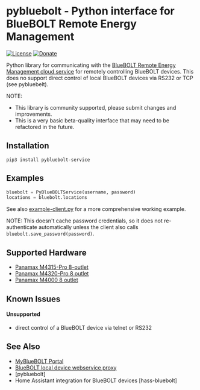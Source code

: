 # pybluebolt - Python interface for BlueBOLT Remote Energy Management

[![License](https://img.shields.io/badge/License-Apache%202.0-blue.svg)](https://opensource.org/licenses/Apache-2.0)
[![Donate](https://img.shields.io/badge/Donate-PayPal-green.svg)](https://www.paypal.com/cgi-bin/webscr?cmd=_donations&business=WREP29UDAMB6G)

Python library for communicating with the [BlueBOLT Remote Energy Management cloud service](https://www.panamax.com/power-management/bluebolt-20-ip-power-management) for remotely controlling BlueBOLT devices. This does no support direct control of local BlueBOLT devices via RS232 or TCP (see pybluebelt).

NOTE:

* This library is community supported, please submit changes and improvements.
* This is a very basic beta-quality interface that may need to be refactored in the future.

## Installation

```
pip3 install pybluebolt-service
```

## Examples

```python
bluebolt = PyBlueBOLTService(username, password)
locations = bluebolt.locations
```

See also [example-client.py](example-client.py) for a more comprehensive working example.

NOTE: This doesn't cache password credentials, so it does not re-authenticate automatically
unless the client also calls `bluebolt.save_password(password)`.

## Supported Hardware

* [Panamax M4315-Pro 8-outlet](https://www.amazon.com/Panamax-M4315-PRO-Bluebolt-Management-Monitoring/dp/B003XEAQTU?tag=rynoshark-20)
* [Panamax M4320-Pro 8 outlet](https://www.amazon.com/Panamax-M4320-Programmable-Power-Management/dp/B007I4GLQI?tag=rynoshark-20)
* [Panamax M4000 8 outlet](https://www.amazon.com/Panamax-Outlet-BlueBOLT-Programmable-Management/dp/B00WK646I4?tag=rynoshark-20)

## Known Issues

#### Unsupported

* direct control of a BlueBOLT device via telnet or RS232 

## See Also

* [MyBlueBOLT Portal](https://www.mybluebolt.com/)
* [BlueBOLT local device webservice proxy](https://github.com/Tenflare/bluebolt-api)
* [pybluebolt]
* Home Assistant integration for BlueBOLT devices [hass-bluebolt]
